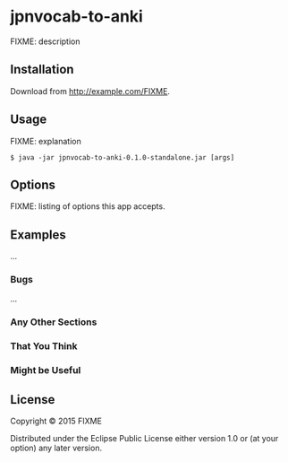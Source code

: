 # jpnvocab-to-anki

FIXME: description

## Installation

Download from http://example.com/FIXME.

## Usage

FIXME: explanation

    $ java -jar jpnvocab-to-anki-0.1.0-standalone.jar [args]

## Options

FIXME: listing of options this app accepts.

## Examples

...

### Bugs

...

### Any Other Sections
### That You Think
### Might be Useful

## License

Copyright © 2015 FIXME

Distributed under the Eclipse Public License either version 1.0 or (at
your option) any later version.
